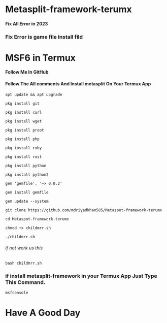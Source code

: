 # Metasplit-framework-terumx

<h4>Fix All Error in 2023</h4>
<h3>Fix Error is game file install fild</h3>
<h1>MSF6 in Termux</h1>
<h4>Follow Me In GitHub</h4>
<h4>Follow The All comments And Install metasplit On Your Termux App</h4>

```apt update && apt upgrade```


```pkg install git```


```pkg install curl```


```pkg install wget```


```pkg install proot```


```pkg install php```


```pkg install ruby```


```pkg install rust```


```pkg install python```


```pkg install python2```


```gem 'gemfile', '~> 0.0.2'```


```gem install gemfile```


```gem update --system```


```git clone https://github.com/mdriyadkhan585/Metaspot-framework-terumx```


```cd Metaspot-framework-terumx```


```chmod +x childmrr.sh```


```./childmrr.sh```


<h6>if not work us this</h6>


```bash childmrr.sh```

<h3>if install metasplit-framework
in your Termux App Just Type This Command.</h3>

```msfconsole```

<h1>Have A Good Day</h1>
